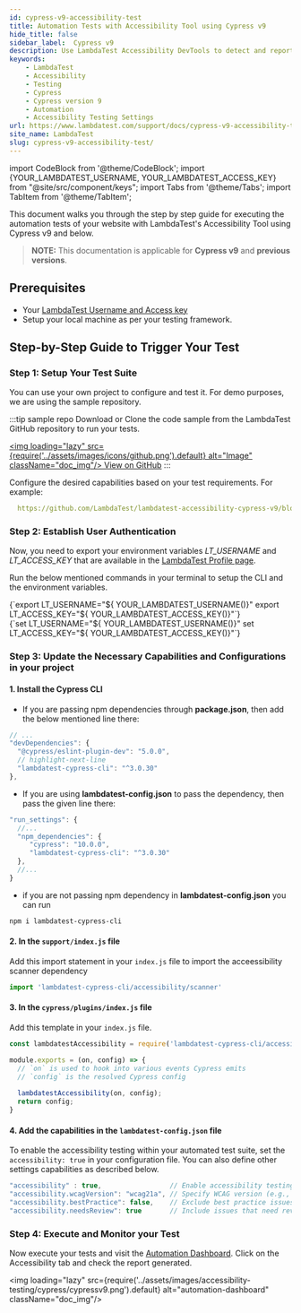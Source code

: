 ```yaml
---
id: cypress-v9-accessibility-test
title: Automation Tests with Accessibility Tool using Cypress v9
hide_title: false
sidebar_label:  Cypress v9 
description: Use LambdaTest Accessibility DevTools to detect and report accessibility issues with automation, following WCAG guidelines, in your cypress tests for version 9 and above
keywords:
    - LambdaTest
    - Accessibility
    - Testing
    - Cypress
    - Cypress version 9
    - Automation
    - Accessibility Testing Settings
url: https://www.lambdatest.com/support/docs/cypress-v9-accessibility-test/
site_name: LambdaTest
slug: cypress-v9-accessibility-test/
---
```


import CodeBlock from '@theme/CodeBlock';
import {YOUR_LAMBDATEST_USERNAME, YOUR_LAMBDATEST_ACCESS_KEY} from "@site/src/component/keys";
import Tabs from '@theme/Tabs';
import TabItem from '@theme/TabItem';

<script type="application/ld+json"
      dangerouslySetInnerHTML={{ __html: JSON.stringify({
       "@context": "https://schema.org",
        "@type": "BreadcrumbList",
        "itemListElement": [{
          "@type": "ListItem",
          "position": 1,
          "name": "Home",
          "item": "https://www.lambdatest.com"
        },{
          "@type": "ListItem",
          "position": 2,
          "name": "Support",
          "item": "https://www.lambdatest.com/support/docs/"
        },{
          "@type": "ListItem",
          "position": 3,
          "name": "Cypress Accessibility Testing",
          "item": "https://www.lambdatest.com/support/docs/cypress-v9-accessibility-test/"
        }]
      })
    }}
></script>

This document walks you through the step by step guide for executing the automation tests of your website with LambdaTest's Accessibility Tool using Cypress v9 and below.

> **NOTE:** This documentation is applicable for **Cypress v9** and **previous versions**.

## Prerequisites

- Your [LambdaTest Username and Access key](/support/docs/using-environment-variables-for-authentication-credentials/)
- Setup your local machine as per your testing framework.

## Step-by-Step Guide to Trigger Your Test

### Step 1: Setup Your Test Suite

You can use your own project to configure and test it. For demo purposes, we are using the sample repository.

:::tip sample repo
Download or Clone the code sample from the LambdaTest GitHub repository to run your tests.

<a href="https://github.com/LambdaTest/lambdatest-accessibility-cypress-v9" target="_blank" className="github__anchor"><img loading="lazy" src={require('../assets/images/icons/github.png').default} alt="Image" className="doc_img"/> View on GitHub</a>
:::

Configure the desired capabilities based on your test requirements. For example:

```yaml reference title="lambdatest-config.json"
  https://github.com/LambdaTest/lambdatest-accessibility-cypress-v9/blob/main/lambdatest-config.json
```

### Step 2: Establish User Authentication

Now, you need to export your environment variables *LT_USERNAME* and *LT_ACCESS_KEY* that are available in the [LambdaTest Profile page](https://accounts.lambdatest.com/detail/profile).

Run the below mentioned commands in your terminal to setup the CLI and the environment variables.

<Tabs className="docs__val">

<TabItem value="bash" label="Linux / MacOS" default>

  <div className="lambdatest__codeblock">
    <CodeBlock className="language-bash">
  {`export LT_USERNAME="${ YOUR_LAMBDATEST_USERNAME()}"
export LT_ACCESS_KEY="${ YOUR_LAMBDATEST_ACCESS_KEY()}"`}
  </CodeBlock>
</div>

</TabItem>

<TabItem value="powershell" label="Windows" default>

  <div className="lambdatest__codeblock">
    <CodeBlock className="language-powershell">
  {`set LT_USERNAME="${ YOUR_LAMBDATEST_USERNAME()}"
set LT_ACCESS_KEY="${ YOUR_LAMBDATEST_ACCESS_KEY()}"`}
  </CodeBlock>
</div>

</TabItem>
</Tabs>

### Step 3: Update the Necessary Capabilities and Configurations in your project

#### 1. Install the Cypress CLI

- If you are passing npm dependencies through **package.json**, then add the below mentioned line there:

```javascript title="package.json"
// ...
"devDependencies": {
  "@cypress/eslint-plugin-dev": "5.0.0",
  // highlight-next-line
  "lambdatest-cypress-cli": "^3.0.30"
},
```

- If you are using **lambdatest-config.json** to pass the dependency, then pass the given line there:

```javascript title="lambdatest-config.json"
"run_settings": {
  //...
  "npm_dependencies": {
     "cypress": "10.0.0",
     "lambdatest-cypress-cli": "^3.0.30"
  },
  //...
}
```

- if you are not passing npm dependency in **lambdatest-config.json** you can run

```bash
npm i lambdatest-cypress-cli   
```

#### 2. In the `support/index.js` file

Add this import statement in your `index.js` file to import the acceessibility scanner dependency

```javascript
import 'lambdatest-cypress-cli/accessibility/scanner'
```

#### 3. In the `cypress/plugins/index.js` file

Add this template in your `index.js` file.

```javascript title="index.js"
const lambdatestAccessibility = require('lambdatest-cypress-cli/accessibility/plugin');

module.exports = (on, config) => {
  // `on` is used to hook into various events Cypress emits
  // `config` is the resolved Cypress config
  
  lambdatestAccessibility(on, config);
  return config;
}

```

#### 4. Add the capabilities in the `lambdatest-config.json` file

To enable the accessibility testing within your automated test suite, set the `accessibility: true` in your configuration file. You can also define other settings capabilities as described below.

```javascript title="lambdatest-config.json"
"accessibility" : true,                 // Enable accessibility testing
"accessibility.wcagVersion": "wcag21a", // Specify WCAG version (e.g., WCAG 2.1 Level A)
"accessibility.bestPractice": false,    // Exclude best practice issues from results
"accessibility.needsReview": true       // Include issues that need review
```

### Step 4: Execute and Monitor your Test

Now execute your tests and visit the [Automation Dashboard](https://accounts.lambdatest.com/dashboard). Click on the Accessibility tab and check the report generated.

<img loading="lazy" src={require('../assets/images/accessibility-testing/cypress/cypressv9.png').default} alt="automation-dashboard" className="doc_img"/>